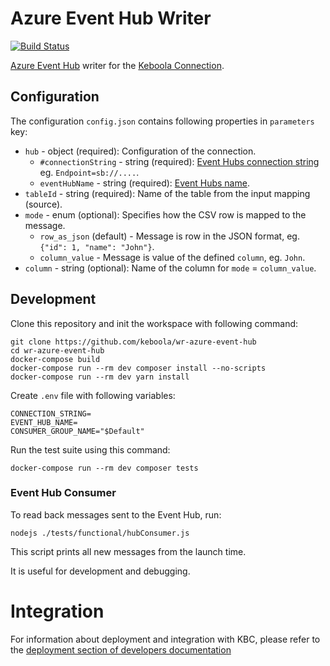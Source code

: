 # Azure Event Hub Writer

[![Build Status](https://travis-ci.com/keboola/wr-azure-event-hub.svg?branch=master)](https://travis-ci.com/keboola/wr-azure-event-hub)

[Azure Event Hub](https://azure.microsoft.com/en-us/services/event-hubs/) writer for the [Keboola Connection](https://www.keboola.com).

## Configuration

The configuration `config.json` contains following properties in `parameters` key: 
- `hub` - object (required): Configuration of the connection.
    - `#connectionString` - string (required): [Event Hubs connection string](https://docs.microsoft.com/en-us/azure/event-hubs/event-hubs-get-connection-string) eg. `Endpoint=sb://....`.
    - `eventHubName` - string (required): [Event Hubs name](https://docs.microsoft.com/en-us/azure/event-hubs/event-hubs-create#create-an-event-hub).
- `tableId` - string (required): Name of the table from the input mapping (source).
- `mode` - enum (optional): Specifies how the CSV row is mapped to the message.
    - `row_as_json` (default) - Message is row in the JSON format, eg. `{"id": 1, "name": "John"}`.
    - `column_value` - Message is value of the defined `column`, eg. `John`.
- `column` - string (optional): Name of the column for `mode` = `column_value`.


## Development
 
Clone this repository and init the workspace with following command:

```
git clone https://github.com/keboola/wr-azure-event-hub
cd wr-azure-event-hub
docker-compose build
docker-compose run --rm dev composer install --no-scripts
docker-compose run --rm dev yarn install
```

Create `.env` file with following variables:
```env
CONNECTION_STRING=
EVENT_HUB_NAME=
CONSUMER_GROUP_NAME="$Default"
```


Run the test suite using this command:

```
docker-compose run --rm dev composer tests
```
 
### Event Hub Consumer

To read back messages sent to the Event Hub, run:
```
nodejs ./tests/functional/hubConsumer.js 
```

This script prints all new messages from the launch time. 

It is useful for development and debugging.
 
# Integration

For information about deployment and integration with KBC, please refer to the [deployment section of developers documentation](https://developers.keboola.com/extend/component/deployment/) 
